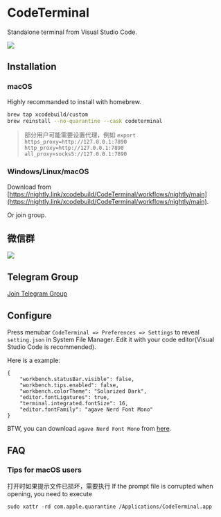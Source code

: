 # CodeTerminal

Standalone terminal from Visual Studio Code.

![](https://images.weserv.nl/?url=https://article.biliimg.com/bfs/article/73a29f9dedeeec6cc8f22780040c9d252570f98d.png)


## Installation

### macOS

Highly recommanded to install with homebrew.

```bash
brew tap xcodebuild/custom
brew reinstall --no-quarantine --cask codeterminal
```

> 部分用户可能需要设置代理，例如 `export https_proxy=http://127.0.0.1:7890 http_proxy=http://127.0.0.1:7890 all_proxy=socks5://127.0.0.1:7890`


### Windows/Linux/macOS

Download from [https://nightly.link/xcodebuild/CodeTerminal/workflows/nightly/main](https://nightly.link/xcodebuild/CodeTerminal/workflows/nightly/main).

Or join group.

## 微信群
![](https://images.weserv.nl/?url=https://article.biliimg.com/bfs/article/e2bda3ff6798bdb24200474f648143c6b3e8655f.jpg_80x80)

## Telegram Group

[Join Telegram Group](https://t.me/+y3WJL1jz2FIyNDI9)

## Configure

Press menubar `CodeTerminal => Preferences => Settings` to reveal `setting.json` in System File Manager. Edit it with your code editor(Visual Studio Code is recommended).

Here is a example:

```
{
    "workbench.statusBar.visible": false,
    "workbench.tips.enabled": false,
    "workbench.colorTheme": "Solarized Dark",
    "editor.fontLigatures": true,
    "terminal.integrated.fontSize": 16,
    "editor.fontFamily": "agave Nerd Font Mono"
}
```

BTW, you can download `agave Nerd Font Mono` from [here](https://github.com/ryanoasis/nerd-fonts/tree/master/patched-fonts/Agave/complete).

## FAQ

### Tips for macOS users
打开时如果提示文件已损坏，需要执行
If the prompt file is corrupted when opening, you need to execute

```shell
sudo xattr -rd com.apple.quarantine /Applications/CodeTerminal.app
```
</details>
